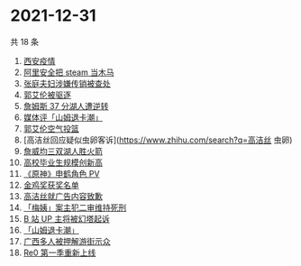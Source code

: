 # 2021-12-31

共 18 条

<!-- BEGIN -->
<!-- 最后更新时间 Fri Dec 31 2021 06:09:00 GMT+0800 (China Standard Time) -->

1. [西安疫情](https://www.zhihu.com/search?q=西安疫情)
1. [阿里安全把 steam 当木马](https://www.zhihu.com/search?q=steam)
1. [张庭夫妇涉嫌传销被查处](https://www.zhihu.com/search?q=张庭)
1. [郭艾伦被驱逐](https://www.zhihu.com/search?q=郭艾伦被驱逐)
1. [詹姆斯 37 分湖人遭逆转](https://www.zhihu.com/search?q=詹姆斯)
1. [媒体评「山姆退卡潮」](https://www.zhihu.com/search?q=山姆退卡潮)
1. [郭艾伦空气投篮](https://www.zhihu.com/search?q=郭艾伦)
1. [高洁丝回应疑似虫卵客诉](https://www.zhihu.com/search?q=高洁丝 虫卵)
1. [詹威均三双湖人胜火箭](https://www.zhihu.com/search?q=湖人)
1. [高校毕业生规模创新高](https://www.zhihu.com/search?q=高校毕业生规模)
1. [《原神》申鹤角色 PV](https://www.zhihu.com/search?q=原神)
1. [金鸡奖获奖名单](https://www.zhihu.com/search?q=金鸡奖)
1. [高洁丝就广告内容致歉](https://www.zhihu.com/search?q=高洁丝)
1. [「梅姨」案主犯二审维持死刑](https://www.zhihu.com/search?q=张维平)
1. [B 站 UP 主将被幻塔起诉](https://www.zhihu.com/search?q=幻塔)
1. [「山姆退卡潮」](https://www.zhihu.com/search?q=山姆退卡)
1. [广西多人被押解游街示众](https://www.zhihu.com/search?q=广西游街示众)
1. [Re0 第一季重新上线](https://www.zhihu.com/search?q=从零开始的异世界生活)

<!-- END -->
